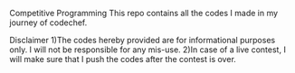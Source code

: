 Competitive Programming
This repo contains all the codes I made in my journey of codechef.

Disclaimer
1)The codes hereby provided are for informational purposes only. I will not be responsible for any mis-use.
2)In case of a live contest, I will make sure that I push the codes after the contest is over.

